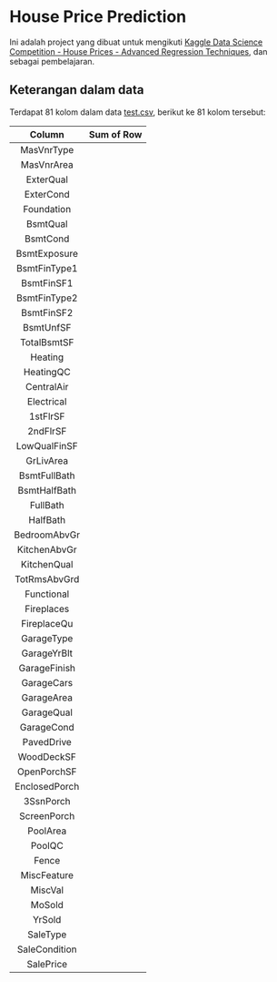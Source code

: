 # House Price Prediction

Ini adalah project yang dibuat untuk mengikuti [Kaggle Data Science Competition - House Prices - Advanced Regression Techniques](https://www.kaggle.com/competitions/house-prices-advanced-regression-techniques), dan sebagai pembelajaran.

## Keterangan dalam data
Terdapat 81 kolom dalam data [test.csv](\\test.csv), berikut ke 81 kolom tersebut:

| Column | Sum of Row |
| :---: | :---: |
|MasVnrType    | |
|MasVnrArea    | |
|ExterQual     | |
|ExterCond     | |
|Foundation    | |
|BsmtQual      | |
|BsmtCond      | |
|BsmtExposure  | |
|BsmtFinType1  | |
|BsmtFinSF1    | |
|BsmtFinType2  | |
|BsmtFinSF2    | |
|BsmtUnfSF     | |
|TotalBsmtSF   | |
|Heating       | |
|HeatingQC     | |
|CentralAir    | |
|Electrical    | |
|1stFlrSF      | |
|2ndFlrSF      | |
|LowQualFinSF  | |
|GrLivArea     | |
|BsmtFullBath  | |
|BsmtHalfBath  | |
|FullBath      | |
|HalfBath      | |
|BedroomAbvGr  | |
|KitchenAbvGr  | |
|KitchenQual   | |
|TotRmsAbvGrd  | |
|Functional    | |
|Fireplaces    | |
|FireplaceQu   | |
|GarageType    | |
|GarageYrBlt   | |
|GarageFinish  | |
|GarageCars    | |
|GarageArea    | |
|GarageQual    | |
|GarageCond    | |
|PavedDrive    | |
|WoodDeckSF    | |
|OpenPorchSF   | |
|EnclosedPorch | |
|3SsnPorch     | |
|ScreenPorch   | |
|PoolArea      | |
|PoolQC        | |
|Fence         | |
|MiscFeature   | |
|MiscVal       | |
|MoSold        | |
|YrSold        | |
|SaleType      | |
|SaleCondition | |
|SalePrice     | |